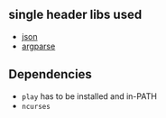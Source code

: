 ## single header libs used
- [json](https://github.com/nlohmann/json)
- [argparse](https://github.com/p-ranav/argparse)

## Dependencies
- `play` has to be installed and in-PATH
- `ncurses`
